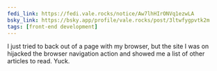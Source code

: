 ```yaml
---
fedi_link: https://fedi.vale.rocks/notice/Aw7lhHIrONVq1ezwLA
bsky_link: https://bsky.app/profile/vale.rocks/post/3ltwfygpvtk2m
tags: [front-end development]
---
```


I just tried to back out of a page with my browser, but the site I was on hijacked the browser navigation action and showed me a list of other articles to read. Yuck.
